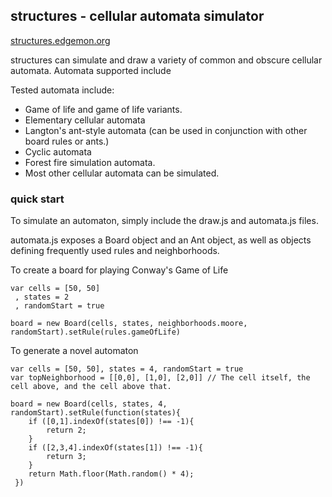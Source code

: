 ## structures - cellular automata simulator

[structures.edgemon.org](http://structures.edgemon.org)

structures can simulate and draw a variety of common and obscure cellular automata. Automata supported include

Tested automata include:

* Game of life and game of life variants.
* Elementary cellular automata
* Langton's ant-style automata (can be used in conjunction with other board rules or ants.)
* Cyclic automata
* Forest fire simulation automata.
* Most other cellular automata can be simulated.


### quick start

To simulate an automaton, simply include the draw.js and automata.js files.

automata.js exposes a Board object and an Ant object, as well as objects defining frequently used rules and neighborhoods.

To create a board for playing Conway's Game of Life

    var cells = [50, 50]
     , states = 2
     , randomStart = true

    board = new Board(cells, states, neighborhoods.moore, randomStart).setRule(rules.gameOfLife)


To generate a novel automaton
 
    var cells = [50, 50], states = 4, randomStart = true
    var topNeighborhood = [[0,0], [1,0], [2,0]] // The cell itself, the cell above, and the cell above that.

    board = new Board(cells, states, 4, randomStart).setRule(function(states){
        if ([0,1].indexOf(states[0]) !== -1){
            return 2;
        }
        if ([2,3,4].indexOf(states[1]) !== -1){
            return 3;
        }      
        return Math.floor(Math.random() * 4);
     })
